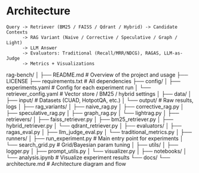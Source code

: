 # Architecture

```text
Query -> Retriever (BM25 / FAISS / Qdrant / Hybrid) -> Candidate Contexts
      -> RAG Variant (Naive / Corrective / Speculative / Graph / Light)
      -> LLM Answer
      -> Evaluators: Traditional (Recall/MRR/NDCG), RAGAS, LLM-as-Judge
      -> Metrics + Visualizations
```

rag-bench/
│
├── README.md                  # Overview of the project and usage
├── LICENSE
├── requirements.txt           # All dependencies
├── config/
│   ├── experiments.yaml       # Config for each experiment run
│   └── retriever_config.yaml  # Vector store / BM25 / hybrid settings
│
├── data/
│   ├── input/                 # Datasets (CUAD, HotpotQA, etc.)
│   └── output/                # Raw results, logs
│
├── rag_variants/
│   ├── naive_rag.py
│   ├── corrective_rag.py
│   ├── speculative_rag.py
│   ├── graph_rag.py
│   └── lightrag.py
│
├── retrievers/
│   ├── faiss_retriever.py
│   ├── bm25_retriever.py
│   ├── hybrid_retriever.py
│   └── qdrant_retriever.py
│
├── evaluators/
│   ├── ragas_eval.py
│   ├── llm_judge_eval.py
│   └── traditional_metrics.py
│
├── runners/
│   ├── run_experiment.py      # Main entry point for experiments
│   └── search_grid.py         # Grid/Bayesian param tuning
│
├── utils/
│   ├── logger.py
│   ├── prompt_utils.py
│   └── visualizer.py
│
├── notebooks/
│   └── analysis.ipynb         # Visualize experiment results
└── docs/
    └── architecture.md        # Architecture diagram and flow
